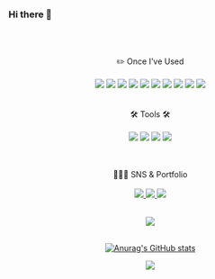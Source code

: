 ### Hi there 👋
<br/>
<br/>

  <div align="center">

    
 ✏️ Once I've Used
<br><br>
<img src="https://img.shields.io/badge/Flutter-02569B?style=flat&logo=flutter&logoColor=white">
<img src="https://img.shields.io/badge/JAVA-007396?style=flat&logo=java&logoColor=white">
<img src="https://img.shields.io/badge/DART-0175C2?style=flat&logo=dart&logoColor=white"/> 
<img src="https://img.shields.io/badge/mysql-4479A1?style=flat&logo=mysql&logoColor=white">
<img src="https://img.shields.io/badge/Firebase-FFCA28?style=flat&logo=firebase&logoColor=white">
<img src="https://img.shields.io/badge/mariaDB-003545?style=flat&logo=mariaDB&logoColor=white">
<img src="https://img.shields.io/badge/react-61DAFB?style=flat&logo=react&logoColor=black">
<img src="https://img.shields.io/badge/javascript-F7DF1E?style=flat&logo=javascript&logoColor=black">
<img src="https://img.shields.io/badge/html-E34F26?style=flat&logo=html5&logoColor=white">
<img src="https://img.shields.io/badge/css-1572B6?style=flat&logo=css3&logoColor=white">
<br><br><br>
🛠️ Tools 🛠️
<br><br>
<img src="https://img.shields.io/badge/Eclipse-2C2255?style=flat&logo=eclipseide&logoColor=white">
<img src="https://img.shields.io/badge/Visual Studio Code-007ACC?style=flat&logo=visualstudiocode&logoColor=white">
<img src="https://img.shields.io/badge/Android Studio-3DDC84?style=flat&logo=androidstudio&logoColor=white">
<img src="https://img.shields.io/badge/Github-181717?style=flat&logo=github&logoColor=white">

<br><br>
🧑🏻‍💻 SNS & Portfolio
<br><br>
<a href="https://sponge-mind-3a2.notion.site/Somang-Ku-3a65acc077e74b4a9790b4ecefa33712" target="_blank"><img src="https://img.shields.io/badge/Portfolio-000000?style=flat-square&logo=Notion&logoColor=white"/>
<a href="https://velog.io/@somang9" target="_blank"><img src="https://img.shields.io/badge/Dev&StudyBlog-20C997?style=flat-square&logo=velog&logoColor=white"/> 
<a href="ksmang09@naver.com" target="_blank"><img src="https://img.shields.io/badge/Mail-EA4335?style=flat-square&logo=gmail&logoColor=white"/>
<br><br>
    
<img src="https://github-readme-stats.vercel.app/api/top-langs/?username=9somang&layout=compact"><br><br>

![Anurag's GitHub stats](https://github-readme-stats.vercel.app/api?username=9somang&show_icons=true&theme=radical)
    
<a href="https://hits.seeyoufarm.com"><img src="https://hits.seeyoufarm.com/api/count/incr/badge.svg?url=https%3A%2F%2Fgithub.com%2F9somang%2Fhit-counter&count_bg=%232ACEC9&title_bg=%23555555&icon=github.svg&icon_color=%23E7E7E7&title=Today+%2F+All&edge_flat=false"/></a>

